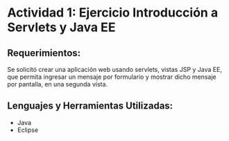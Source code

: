 # Actividad 1: Ejercicio Introducción a Servlets y Java EE
## Requerimientos:
Se solicitó crear una aplicación web usando servlets, vistas JSP y Java EE, que permita ingresar un mensaje por formulario y mostrar dicho mensaje por pantalla, en una segunda vista.
## Lenguajes y Herramientas Utilizadas:
* Java
* Eclipse
